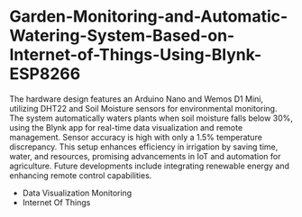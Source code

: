 # Garden-Monitoring-and-Automatic-Watering-System-Based-on-Internet-of-Things-Using-Blynk-ESP8266
The hardware design features an Arduino Nano and Wemos D1 Mini, utilizing DHT22 and Soil Moisture sensors for environmental monitoring. The system automatically waters plants when soil moisture falls below 30%, using the Blynk app for real-time data visualization and remote management. Sensor accuracy is high with only a 1.5% temperature discrepancy. This setup enhances efficiency in irrigation by saving time, water, and resources, promising advancements in IoT and automation for agriculture. Future developments include integrating renewable energy and enhancing remote control capabilities.

- Data Visualization Monitoring
- Internet Of Things
